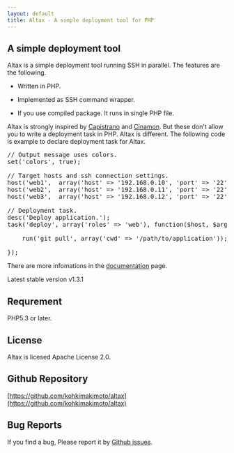 ```yaml
---
layout: default
title: Altax - A simple deployment tool for PHP
---
```

## A simple deployment tool

Altax is a simple deployment tool running SSH in parallel. The features are the following.

* Written in PHP.

* Implemented as SSH command wrapper.

* If you use compiled package. It runs in single PHP file.

Altax is strongly inspired by [Capistrano](https://github.com/capistrano/capistrano) and [Cinamon](https://github.com/kentaro/cinnamon).
But these don't allow you to write a deployment task in PHP.
Altax is different. The following code is example to declare deployment task for Altax.

<pre class="php">
// Output message uses colors.
set('colors', true);

// Target hosts and ssh connection settings.
host('web1',  array('host' => '192.168.0.10', 'port' => '22'), 'web');
host('web2',  array('host' => '192.168.0.11', 'port' => '22'), 'web');
host('web3',  array('host' => '192.168.0.12', 'port' => '22'), 'web');

// Deployment task.
desc('Deploy application.');
task('deploy', array('roles' => 'web'), function($host, $args){

    run('git pull', array('cwd' => '/path/to/application'));

});
</pre>

There are more infomations in the [documentation](/altax/documentation/) page.

Latest stable version v1.3.1

## Requrement

PHP5.3 or later.

## License

Altax is licesed Apache License 2.0.

## Github Repository

[https://github.com/kohkimakimoto/altax](https://github.com/kohkimakimoto/altax)

## Bug Reports
If you find a bug, Please report it by [Github issues](https://github.com/kohkimakimoto/altax/issues).

